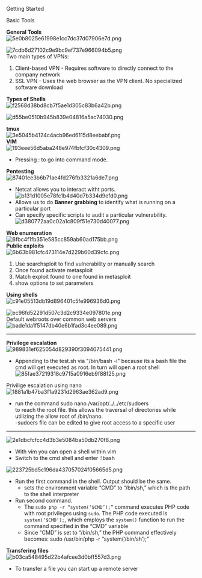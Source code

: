    

Getting Started

Basic Tools

**General Tools**  
![5e0b8025e61998e1cc7dc37d07906e7d.png](7ea9667550514dcda62265caf36b4e1f.png)

![7cdb6d27102c9e9bc9ef737e966094b5.png](2e3d01c2d24544858ec3365e2d5064fd.png)  
Two main types of VPNs:

1. Client-based VPN - Requires software to directly connect to the company network
2. SSL VPN - Uses the web browser as the VPN client. No specialized software download

**Types of Shells**  
![f2568d38bd8cb7f5ae1d305c83b6a42b.png](568c9ad4f6c941848459e3a21bb20e34.png)

![d55be0510b945b839e04816a5ac74030.png](68bffc50991c4762b56ad1d4052c37c6.png)

**tmux**  
![3e5045b4124c4acb96ed6115d8eebabf.png](e8b1273d354748d8b2c0d28e3dc673ba.png)  
**VIM**  
![193eee56d5aba248e974fbfcf30c4309.png](76b42844473640878ebf715b16cd6235.png)

- Pressing : to go into command mode.

**Pentesting**  
![87401ee3b6b71ae4fd276fb3321a6de7.png](eda4e9d1e6e34b00838993ae8cfc73c7.png)

- Netcat allows you to interact witht ports.  
    ![b131d1005e78fc1b4d40d7b334d9efd0.png](827317053e4c4f869a4098ecde3cfaa3.png)
- Allows us to do **Banner grabbing** to identify what is running on a particular port
- Can specify specific scripts to audit a particular vulnerability.  
    ![d380772aa0c02a1c809f51e730d40077.png](e20e2bc8505c4211b5f3b2ab48a0dc3a.png)

**Web enumeration**  
![6fbc4f1fb351e585cc859ab60ad175bb.png](af81a5a96a444cb09176dec2746e39f0.png)  
**Public exploits**  
![6b63b981cfc473114e7d229b60d39cfc.png](b20aa3452e514b52a761b098d0bb70c3.png)

1. Use searchsploit to find vulnerability or manually search
2. Once found activate metasploit
3. Match exploit found to one found in metasploit
4. show options to set parameters

**Using shells**  
![c91e05513db19d896401c5fe996936d0.png](0e7756a834224de9a35bde14fe105914.png)

![ec96fd52291d507c3d2c9334e097801e.png](ceac196e25b44b049b0daed995884a6a.png)  
Default webroots over common web servers  
![bade1da1f5147db40e6b1fad3c4ee089.png](29e8a20a03584d69b8848c6c1a6a1a26.png)

---

**Privilege escalation**  
![989831ef625054d829390f3094075441.png](f9d8134e3e9a465aa1102398e91cf68a.png)

- Appending to the test.sh via "/bin/bash -i" because its a bash file the cmd will get executed as root. In turn will open a root shell  
    ![85fae37219318c9715a0916eb9f88f25.png](4a3325b06c71419c9f5b848280c8eef7.png)

Privilige escalation using nano  
![1881a1b47ba3f1a9231d2963ae362ad9.png](1ab73f5d92334a618847937e18c81287.png)

- run the command sudo nano /var/opt/../../etc/sudoers  
    to reach the root file. this allows the traversal of directories while utilizing the allow root of /bin/nano.  
    -sudoers file can be edited to give root access to a specific user

---

![2e1dbcfcfcc4d3b3e5084ba50db270f8.png](7a025873c1a04d53ac6e0452f0150bb8.png)

- With vim you can open a shell within vim
- Switch to the cmd shell and enter :!bash

![223725bd5c196da437057024f05665d5.png](ea8db698348447b8aa809d6ce8f405ed.png)

- Run the first command in the shell. Output should be the same.
    - sets the environment variable “CMD” to “/bin/sh,” which is the path to the shell interpreter
- Run second command.
    - The `sudo php -r “system(‘$CMD’);”` command executes PHP code with root privileges using `sudo`. The PHP code executed is `system(‘$CMD’);`, which employs the `system()` function to run the command specified in the “CMD” variable
    - Since “CMD” is set to “/bin/sh,” the PHP command effectively becomes: sudo /usr/bin/php -r “system(‘/bin/sh’);”

**Transfering files**  
![b03ca548495d22b4afcee3d0bff557d3.png](0a1a8d687ea546a4911dd119de76792b.png)

- To transfer a file you can start up a remote server